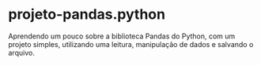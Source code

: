 # projeto-pandas.python
Aprendendo um pouco sobre a biblioteca Pandas do Python, com um projeto simples, utilizando uma leitura, manipulação de dados e salvando o arquivo.
